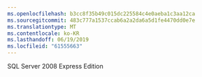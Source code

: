 ```yaml
---
ms.openlocfilehash: b3cc8f35b49c015dc225584c4e0aeba1c3aa12ca
ms.sourcegitcommit: 483c777a1537ccab6a2a2da6a5d1fe4470dd0e7e
ms.translationtype: MT
ms.contentlocale: ko-KR
ms.lasthandoff: 06/19/2019
ms.locfileid: "61555663"
---
```

SQL Server 2008 Express Edition